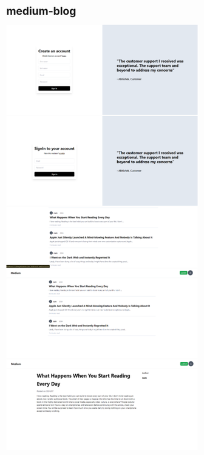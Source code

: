 # medium-blog

![Preview 1](</images/preview%20(1).png>)
![Preview 2](</images/preview%20(2).png>)
![Preview 3](</images/preview%20(3).png>)
![Preview 4](</images/preview%20(4).png>)
![Preview 5](</images/preview%20(5).png>)

